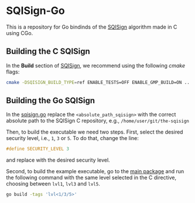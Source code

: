 # SQISign-Go

This is a repository for Go bindinds of the [SQISign](https://github.com/SQISign/the-sqisign) algorithm made in C using CGo.

## Building the C SQISign
In the **Build** section of [SQISign](https://github.com/SQISign/the-sqisign/blob/main/README.md), we recommend using the following *cmake* flags:  
```bash
cmake -DSQISIGN_BUILD_TYPE=ref ENABLE_TESTS=OFF ENABLE_GMP_BUILD=ON ..
```

## Building the Go SQISign
In the [sqisign.go](src/sqisign/sqisign.go) replace the `<absolute_path_sqisign>` with the correct absolute path to the SQISign C repository, e.g., `/home/user/git/the-sqisign`  

Then, to build the executable we need two steps.
First, select the desired security level, i.e., `1`, `3` or `5`. To do that, change the line:
```C
#define SECURITY_LEVEL 3
```
and replace with the desired security level.

Second, to build the example executable, go to the [main package](src/main) and run the following command with the same level selected in the C directive, choosing between `lvl1`, `lvl3` and `lvl5`.
```bash
go build -tags 'lvl<1/3/5>'
```
